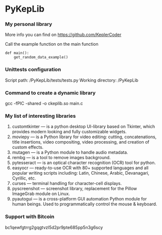 # PyKepLib
### My personal library
More info you can find on https://github.com/KeplerCoder

Call the example function on the main function
``` code
def main():
    get_random_data_example()
```
### Unittests configuration
Script path: /PyKepLib/tests/tests.py
Working directory: /PyKepLib
### Command to create a dynamic library
gcc -fPIC -shared -o ckeplib.so main.c
### My list of interesting libraries
1. customtkinter — is a python desktop UI-library based on Tkinter, which provides modern looking and fully customizable widgets.
2. moviepy — is a Python library for video editing: cutting, concatenations, title insertions, video compositing, video processing, and creation of custom effects.
3. mutagen — is a Python module to handle audio metadata.
4. rembg — is a tool to remove images background.
5. pytesseract — is an optical character recognition (OCR) tool for python.
6. easyocr — ready-to-use OCR with 80+ supported languages and all popular writing scripts including: Latin, Chinese, Arabic, Devanagari, Cyrillic, etc.
7. curses — terminal handling for character-cell displays.
8. pyscreenshot — screenshot library, replacement for the Pillow ImageGrab module on Linux.
9. pyautogui — is a cross-platform GUI automation Python module for human beings. Used to programmatically control the mouse & keyboard.
### Support with Bitcoin
bc1qewfgtrrg2gqgtvzl5d2pr9pte685pp5n3g6scy
